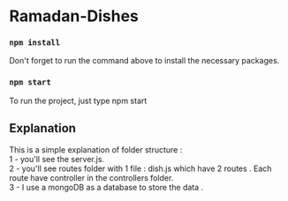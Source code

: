 # Ramadan-Dishes

### `npm install`
Don't forget to run the command above to install the necessary packages.
### `npm start`
To run the project, just type npm start

## Explanation

This is a simple explanation of folder structure :\
1 - you'll see the server.js.\
2 - you'll see routes folder with 1 file : dish.js which have 2 routes . Each route have controller in the controllers folder.\
3 - I use a mongoDB as a database to store the data .
